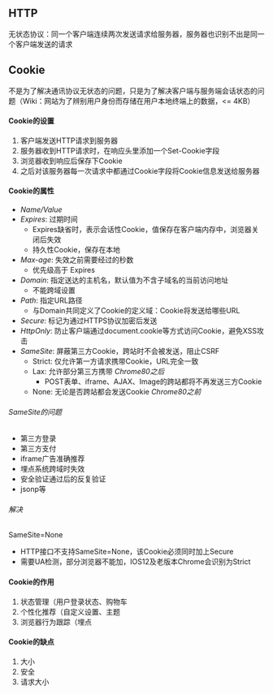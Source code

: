 ## HTTP

无状态协议：同一个客户端连续两次发送请求给服务器，服务器也识别不出是同一个客户端发送的请求

## Cookie

不是为了解决通讯协议无状态的问题，只是为了解决客户端与服务端会话状态的问题（Wiki：网站为了辨别用户身份而存储在用户本地终端上的数据，<= 4KB）

#### Cookie的设置

1. 客户端发送HTTP请求到服务器
2. 服务器收到HTTP请求时，在响应头里添加一个Set-Cookie字段
3. 浏览器收到响应后保存下Cookie
4. 之后对该服务器每一次请求中都通过Cookie字段将Cookie信息发送给服务器

#### Cookie的属性

- *Name/Value*
- *Expires*: 过期时间
    - Expires缺省时，表示会话性Cookie，值保存在客户端内存中，浏览器关闭后失效
    - 持久性Cookie，保存在本地
- *Max-age*: 失效之前需要经过的秒数
    - 优先级高于 Expires
- *Domain*: 指定送达的主机名，默认值为不含子域名的当前访问地址
    - 不能跨域设置
- *Path*: 指定URL路径
    - 与Domain共同定义了Cookie的定义域：Cookie将发送给哪些URL
- *Secure*: 标记为通过HTTPS协议加密后发送
- *HttpOnly*: 防止客户端通过document.cookie等方式访问Cookie，避免XSS攻击
- *SameSite*: 屏蔽第三方Cookie，跨站时不会被发送，阻止CSRF
    - Strict: 仅允许第一方请求携带Cookie，URL完全一致
    - Lax: 允许部分第三方携带 *Chrome80之后*
        - POST表单、iframe、AJAX、Image的跨站都将不再发送三方Cookie
    - None: 无论是否跨站都会发送Cookie *Chrome80之前*

###### SameSite的问题

- 第三方登录
- 第三方支付
- iframe广告准确推荐
- 埋点系统跨域时失效
- 安全验证通过后的反复验证
- jsonp等

###### 解决

SameSite=None
- HTTP接口不支持SameSite=None，该Cookie必须同时加上Secure
- 需要UA检测，部分浏览器不能加，IOS12及老版本Chrome会识别为Strict

#### Cookie的作用

1. 状态管理（用户登录状态、购物车
2. 个性化推荐（自定义设置、主题
3. 浏览器行为跟踪（埋点

#### Cookie的缺点

1. 大小
2. 安全
3. 请求大小
